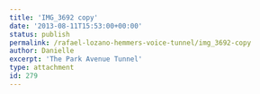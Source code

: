 ```yaml
---
title: 'IMG_3692 copy'
date: '2013-08-11T15:53:00+00:00'
status: publish
permalink: /rafael-lozano-hemmers-voice-tunnel/img_3692-copy
author: Danielle
excerpt: 'The Park Avenue Tunnel'
type: attachment
id: 279
---
```

<!DOCTYPE html PUBLIC "-//W3C//DTD HTML 4.0 Transitional//EN" "http://www.w3.org/TR/REC-html40/loose.dtd">
<?xml encoding="UTF-8">
